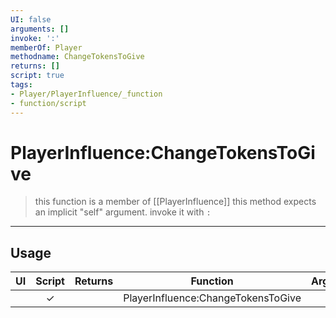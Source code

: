 ```yaml
---
UI: false
arguments: []
invoke: ':'
memberOf: Player
methodname: ChangeTokensToGive
returns: []
script: true
tags:
- Player/PlayerInfluence/_function
- function/script
---
```

# PlayerInfluence:ChangeTokensToGive
> this function is a member of [[PlayerInfluence]]
> this method expects an implicit "self" argument. invoke it with `:`
-----
## Usage
|  UI | Script | Returns | Function | Arguments |
|:---:|:------:|-------:|:--------:|:---------|
| |✓||PlayerInfluence:ChangeTokensToGive||
